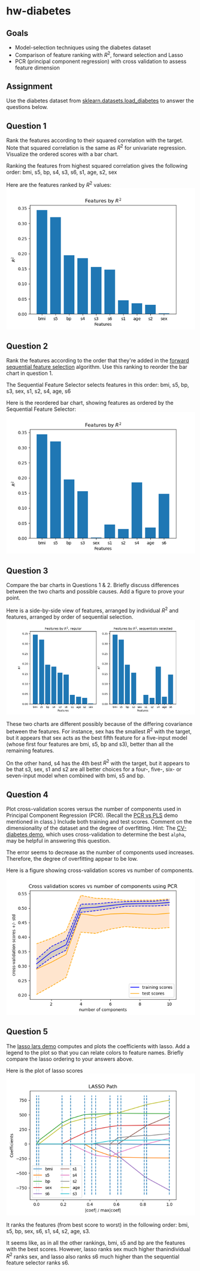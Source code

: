 # hw-diabetes

## Goals

* Model-selection techniques using the diabetes dataset
* Comparison of feature ranking with $R^2$, forward selection and Lasso
* PCR (principal component regression) with cross validation to assess feature dimension

## Assignment

Use the diabetes dataset from [sklearn.datasets.load_diabetes](https://scikit-learn.org/stable/modules/generated/sklearn.datasets.load_diabetes.html) to answer the questions below.

## Question 1

Rank the features according to their squared correlation with the target. 
Note that squared correlation is the same as $R^2$ for univariate regression. 
Visualize the ordered scores with a bar chart.

Ranking the features from highest squared correlation gives the following order:
bmi, s5, bp, s4, s3, s6, s1, age, s2, sex

Here are the features ranked by $R^2$ values:
![](figs/features_by_r_squared.png)

## Question 2

Rank the features according to the order that they're added in the [forward sequential feature selection](https://scikit-learn.org/stable/modules/generated/sklearn.feature_selection.SequentialFeatureSelector.html) algorithm. Use this ranking to reorder the bar chart in question 1.

The Sequential Feature Selector selects features in this order:
bmi, s5, bp, s3, sex, s1, s2, s4, age, s6

Here is the reordered bar chart, showing features as ordered by the Sequential Feature Selector:
![](figs/sfs_features_by_r_squared.png)

## Question 3

Compare the bar charts in Questions 1 & 2.
Briefly discuss differences between the two charts and possible causes.
Add a figure to prove your point.

Here is a side-by-side view of features, arranged by individual $R^2$ and features, arranged by order of sequential selection.
![](figs/regular_v_sequentially_selected.png)

These two charts are different possibly because of the differing covariance between the features. For instance, sex has the smallest $R^2$ with the target, but it appears that sex acts as the best fifth feature for a five-input model (whose first four features are bmi, s5, bp and s3), better than all the remaining features.

On the other hand, s4 has the 4th best $R^2$ with the target, but it appears to be that s3, sex, s1 and s2 are all better choices for a four-, five-, six- or seven-input model when combined with bmi, s5 and bp.

## Question 4

Plot cross-validation scores versus the number of components used in Principal Component Regression (PCR). 
(Recall the [PCR vs PLS](https://scikit-learn.org/stable/auto_examples/cross_decomposition/plot_pcr_vs_pls.html)
demo mentioned in class.)
Include both training and test scores.
Comment on the dimensionality of the dataset and the degree of overfitting.
Hint: The [CV-diabetes demo](https://scikit-learn.org/stable/auto_examples/exercises/plot_cv_diabetes.html),
which uses cross-validation to determine the best `alpha`, may be helpful in answering this question.

The error seems to decrease as the number of components used increases. Therefore, the degree of overfitting appear to be low.

Here is a figure showing cross-validation scores vs number of components.
![](figs/cv_v_n_components_using_PCR.png)

## Question 5

The [lasso lars demo](https://scikit-learn.org/stable/auto_examples/linear_model/plot_lasso_lars.html) computes and plots the coefficients with lasso. Add a legend to the plot so that you can relate colors to feature names. Briefly compare the lasso ordering to your answers above.

Here is the plot of lasso scores
![](figs/coefficients_v_coef_over_max_coef.png)

It ranks the features (from best score to worst) in the following order:
bmi, s5, bp, sex, s6, s1, s4, s2, age, s3.

It seems like, as in all the other rankings, bmi, s5 and bp are the features with the best scores. However, lasso ranks sex much higher thanindividual $R^2$ ranks sex, and lasso also ranks s6 much higher than the sequential feature selector ranks s6.
